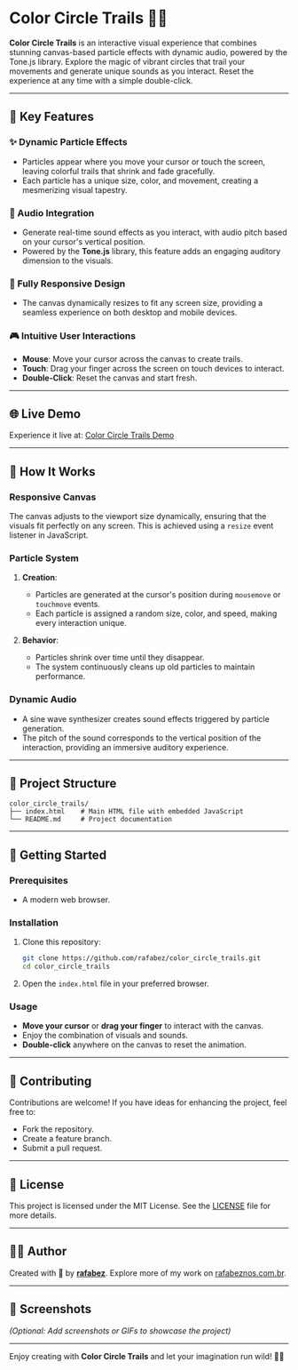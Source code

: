 # Color Circle Trails 🎨✨

**Color Circle Trails** is an interactive visual experience that combines stunning canvas-based particle effects with dynamic audio, powered by the Tone.js library. Explore the magic of vibrant circles that trail your movements and generate unique sounds as you interact. Reset the experience at any time with a simple double-click.

---

## 🌟 Key Features

### ✨ Dynamic Particle Effects
- Particles appear where you move your cursor or touch the screen, leaving colorful trails that shrink and fade gracefully.
- Each particle has a unique size, color, and movement, creating a mesmerizing visual tapestry.

### 🎵 Audio Integration
- Generate real-time sound effects as you interact, with audio pitch based on your cursor's vertical position.
- Powered by the **Tone.js** library, this feature adds an engaging auditory dimension to the visuals.

### 📱 Fully Responsive Design
- The canvas dynamically resizes to fit any screen size, providing a seamless experience on both desktop and mobile devices.

### 🎮 Intuitive User Interactions
- **Mouse**: Move your cursor across the canvas to create trails.
- **Touch**: Drag your finger across the screen on touch devices to interact.
- **Double-Click**: Reset the canvas and start fresh.

---

## 🌐 Live Demo

Experience it live at: [Color Circle Trails Demo](https://rafabeznos.com.br/#/10/color_circle_trail)

---

## 📖 How It Works

### Responsive Canvas
The canvas adjusts to the viewport size dynamically, ensuring that the visuals fit perfectly on any screen. This is achieved using a `resize` event listener in JavaScript.

### Particle System
1. **Creation**:
   - Particles are generated at the cursor's position during `mousemove` or `touchmove` events.
   - Each particle is assigned a random size, color, and speed, making every interaction unique.

2. **Behavior**:
   - Particles shrink over time until they disappear.
   - The system continuously cleans up old particles to maintain performance.

### Dynamic Audio
- A sine wave synthesizer creates sound effects triggered by particle generation.
- The pitch of the sound corresponds to the vertical position of the interaction, providing an immersive auditory experience.

---

## 📂 Project Structure

```plaintext
color_circle_trails/
├── index.html    # Main HTML file with embedded JavaScript
└── README.md     # Project documentation
```

---

## 🚀 Getting Started

### Prerequisites
- A modern web browser.

### Installation
1. Clone this repository:
   ```bash
   git clone https://github.com/rafabez/color_circle_trails.git
   cd color_circle_trails
   ```
2. Open the `index.html` file in your preferred browser.

### Usage
- **Move your cursor** or **drag your finger** to interact with the canvas.
- Enjoy the combination of visuals and sounds.
- **Double-click** anywhere on the canvas to reset the animation.

---

## 🤝 Contributing

Contributions are welcome! If you have ideas for enhancing the project, feel free to:
- Fork the repository.
- Create a feature branch.
- Submit a pull request.

---

## 📄 License

This project is licensed under the MIT License. See the [LICENSE](LICENSE) file for more details.

---

## 👨‍💻 Author

Created with 💖 by **[rafabez](https://github.com/rafabez)**. Explore more of my work on [rafabeznos.com.br](https://rafabeznos.com.br/).

---

## 📸 Screenshots

*(Optional: Add screenshots or GIFs to showcase the project)*

---

Enjoy creating with **Color Circle Trails** and let your imagination run wild! 🌈🎶
